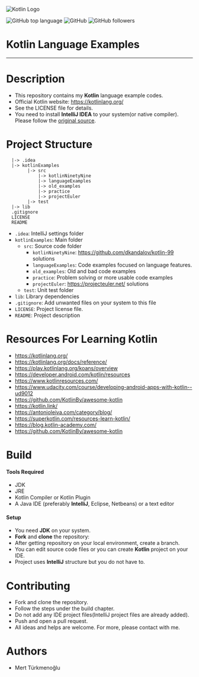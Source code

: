 ![Kotlin Logo](https://upload.wikimedia.org/wikipedia/commons/b/b5/Kotlin-logo.png)  

![GitHub top language](https://img.shields.io/github/languages/top/mertturkmenoglu/kotlin.svg?logo=Kotlin) ![GitHub](https://img.shields.io/github/license/mertturkmenoglu/kotlin.svg) ![GitHub followers](https://img.shields.io/github/followers/mertturkmenoglu.svg?style=social)
# Kotlin Language Examples
***
# Description
* This repository contains my **Kotlin** language example codes.
* Official Kotlin website: https://kotlinlang.org/
* See the LICENSE file for details.
* You need to install **IntelliJ IDEA** to your system(or native compiler). Please follow the [original source].
# Project Structure
```
  |-> .idea
  |-> kotlinExamples
        |-> src
            |-> kotlinNinetyNine
            |-> languageExamples
            |-> old_examples
            |-> practice
            |-> projectEuler
        |-> test
  |-> lib
  .gitignore
  LICENSE
  README
```
  * `.idea`: IntelliJ settings folder
  * `kotlinExamples`: Main folder
    * `src`: Source code folder
      * `kotlinNinetyNine`: https://github.com/dkandalov/kotlin-99 solutions
      * `languageExamples`: Code examples focused on language features.
      * `old_examples`: Old and bad code examples
      * `practice`: Problem solving or more usable code examples
      * `projectEuler`: https://projecteuler.net/ solutions
    * `test`: Unit test folder
  * `lib`: Library dependencies
  * `.gitignore`: Add unwanted files on your system to this file
  * `LICENSE`: Project license file.
  * `README`: Project description
# Resources For Learning Kotlin
* https://kotlinlang.org/
* https://kotlinlang.org/docs/reference/
* https://play.kotlinlang.org/koans/overview
* https://developer.android.com/kotlin/resources
* https://www.kotlinresources.com/
* https://www.udacity.com/course/developing-android-apps-with-kotlin--ud9012
* https://github.com/KotlinBy/awesome-kotlin
* https://kotlin.link/
* https://antonioleiva.com/category/blog/
* https://superkotlin.com/resources-learn-kotlin/
* https://blog.kotlin-academy.com/
* https://github.com/KotlinBy/awesome-kotlin
# Build
#### Tools Required
* JDK
* JRE
* Kotlin Compiler or Kotlin Plugin
* A Java IDE (preferably **IntelliJ**, Eclipse, Netbeans) or a text editor
#### Setup
* You need **JDK** on your system.
* **Fork** and **clone** the repository:
* After getting repository on your local environment, create a branch.
* You can edit source code files or you can create **Kotlin** project on your IDE.
* Project uses **IntelliJ** structure but you do not have to.
# Contributing
* Fork and clone the repository.
* Follow the steps under the build chapter.
* Do not add any IDE project files(IntelliJ project files are already added).
* Push and open a pull request.
* All ideas and helps are welcome. For more, please contact with me.
# Authors
* Mert Türkmenoğlu

[original source]: https://kotlinlang.org/
